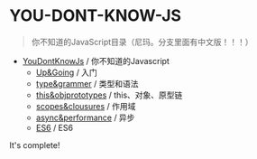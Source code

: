 # YOU-DONT-KNOW-JS
> 你不知道的JavaScript目录（尼玛。分支里面有中文版！！！）

  * [YouDontKnowJs](https://github.com/getify/You-Dont-Know-JS) / 你不知道的Javascript
      * [Up&Going](./up&going/upgoing.md) / 入门
      * [type&grammer](./types&grammar/typesandgrammer.md) / 类型和语法
      * [this&objprototypes](./this&objprototypes/thisandobjprototypes.md) / this、对象、原型链
      * [scopes&clousures](./scope&closures/scopeandclosures.md) / 作用域
      * [async&performance](./async&performance/asyncandperformance.md) / 异步
      * [ES6](./ES6&beyond/es6andbeyond.md) / ES6

  It's complete!